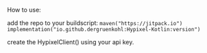 How to use:

add the repo to your buildscript:
`maven("https://jitpack.io")`
`implementation("io.github.dergruenkohl:Hypixel-Kotlin:version")`

create the HypixelClient() using your api key.
